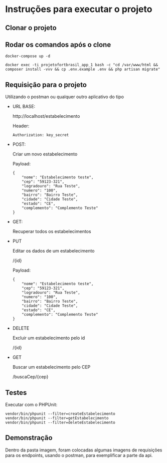 # Instruções para executar o projeto

## Clonar o projeto

## Rodar os comandos após o clone

```
docker-compose up -d
```
```
docker exec -ti projetofortbrasil_app_1 bash -c "cd /var/www/html && composer install -vvv && cp .env.example .env && php artisan migrate"
```

## Requisição para o projeto

Utilizando o postman ou qualquer outro aplicativo do tipo

- URL BASE:

    http://localhost/estabelecimento

    Header: 

    ```Authorization: key_secret```

- POST:

    Criar um novo estabelecimento

    Payload:

    ```
    {
        "nome": "Estabelecimento teste",
        "cep": "59123-321",
        "logradouro": "Rua Teste",
        "numero": "100",
        "bairro": "Bairro Teste",
        "cidade": "Cidade Teste",
        "estado": "CE",
        "complemento": "Complemento Teste"
    }
    ```
- GET:

    Recuperar todos os estabelecimentos

- PUT 

    Editar os dados de um estabelecimento

    /{id}

    Payload:

    ```
    {
        "nome": "Estabelecimento teste",
        "cep": "59123-321",
        "logradouro": "Rua Teste",
        "numero": "100",
        "bairro": "Bairro Teste",
        "cidade": "Cidade Teste",
        "estado": "CE",
        "complemento": "Complemento Teste"
    }
    ```
- DELETE

    Excluir um estabelecimento pelo id

    /{id}

- GET

    Buscar um estabelecimento pelo CEP

    /buscaCep/{cep}

## Testes

Executar com o PHPUnit:

```
vendor/bin/phpunit --filter=createEstabelecimento
vendor/bin/phpunit --filter=getEstabelecimento
vendor/bin/phpunit --filter=deleteEstabelecimento
```

## Demonstração

Dentro da pasta imagem, foram colocadas algumas imagens de requisições para os endpoints, usando o postman, para exemplificar a parte da api.